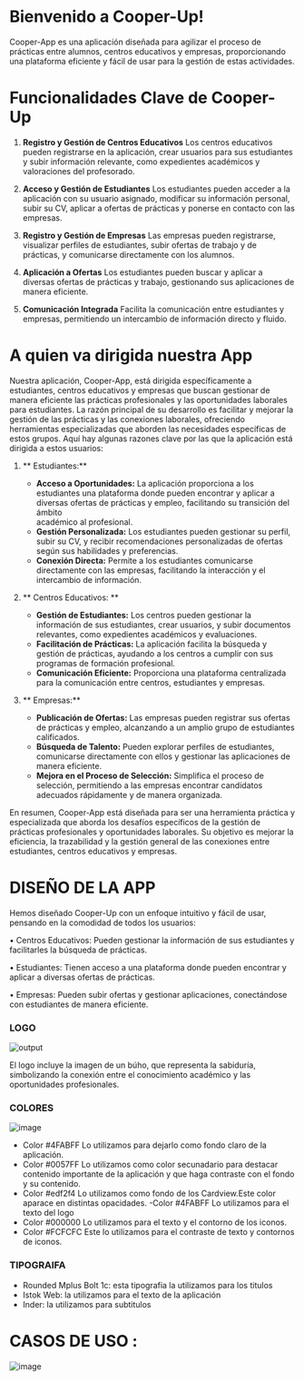 # Bienvenido a Cooper-Up!

Cooper-App es una aplicación diseñada para agilizar el proceso de prácticas entre alumnos, centros educativos y empresas, proporcionando una plataforma eficiente y fácil de usar para la gestión de estas actividades.

# Funcionalidades Clave de Cooper-Up

 
1. **Registro y Gestión de Centros Educativos**
Los centros educativos pueden registrarse en la aplicación, crear usuarios para sus estudiantes y subir información relevante, como expedientes académicos y valoraciones del profesorado.

2. **Acceso y Gestión de Estudiantes**
Los estudiantes pueden acceder a la aplicación con su usuario asignado, modificar su información personal, subir su CV, aplicar a ofertas de prácticas y ponerse en contacto con las empresas.

3. **Registro y Gestión de Empresas**
Las empresas pueden registrarse, visualizar perfiles de estudiantes, subir ofertas de trabajo y de prácticas, y comunicarse directamente con los alumnos.

4. **Aplicación a Ofertas**
Los estudiantes pueden buscar y aplicar a diversas ofertas de prácticas y trabajo, gestionando sus aplicaciones de manera eficiente.

5. **Comunicación Integrada**
Facilita la comunicación entre estudiantes y empresas, permitiendo un intercambio de información directo y fluido.

# A quien va dirigida nuestra App
Nuestra aplicación, Cooper-App, está dirigida específicamente a estudiantes, centros educativos y empresas que buscan gestionar de manera eficiente las prácticas profesionales y las oportunidades laborales para estudiantes. La razón principal de su desarrollo es facilitar y mejorar la gestión de las prácticas y las conexiones laborales, ofreciendo herramientas especializadas que aborden las necesidades específicas de estos grupos. Aquí hay algunas razones clave por las que la aplicación está dirigida a estos usuarios:

1.  ** Estudiantes:** 
    - **Acceso a Oportunidades:** La aplicación proporciona a los estudiantes una plataforma donde pueden encontrar y aplicar a diversas ofertas de prácticas y empleo, facilitando su transición del ámbito     
        académico al profesional.
    - **Gestión Personalizada:** Los estudiantes pueden gestionar su perfil, subir su CV, y recibir recomendaciones personalizadas de ofertas según sus habilidades y preferencias.
    - **Conexión Directa:** Permite a los estudiantes comunicarse directamente con las empresas, facilitando la interacción y el intercambio de información.
      
2.  ** Centros Educativos: **
    -  **Gestión de Estudiantes:** Los centros pueden gestionar la información de sus estudiantes, crear usuarios, y subir documentos relevantes, como expedientes académicos y evaluaciones.
    -  **Facilitación de Prácticas:** La aplicación facilita la búsqueda y gestión de prácticas, ayudando a los centros a cumplir con sus programas de formación profesional.
    -  **Comunicación Eficiente:** Proporciona una plataforma centralizada para la comunicación entre centros, estudiantes y empresas.

3.  ** Empresas:**
    - **Publicación de Ofertas:** Las empresas pueden registrar sus ofertas de prácticas y empleo, alcanzando a un amplio grupo de estudiantes calificados.
    - **Búsqueda de Talento:** Pueden explorar perfiles de estudiantes, comunicarse directamente con ellos y gestionar las aplicaciones de manera eficiente.
    - **Mejora en el Proceso de Selección:** Simplifica el proceso de selección, permitiendo a las empresas encontrar candidatos adecuados rápidamente y de manera organizada.

En resumen, Cooper-App está diseñada para ser una herramienta práctica y especializada que aborda los desafíos específicos de la gestión de prácticas profesionales y oportunidades laborales. Su objetivo es mejorar la eficiencia, la trazabilidad y la gestión general de las conexiones entre estudiantes, centros educativos y empresas.
# DISEÑO DE LA APP

Hemos diseñado Cooper-Up con un enfoque intuitivo y fácil de usar, pensando en la comodidad de todos los usuarios:

•	Centros Educativos: Pueden gestionar la información de sus estudiantes y facilitarles la búsqueda de prácticas.

•	Estudiantes: Tienen acceso a una plataforma donde pueden encontrar y aplicar a diversas ofertas de prácticas.

•	Empresas: Pueden subir ofertas y gestionar aplicaciones, conectándose con estudiantes de manera eficiente.

### LOGO

![output](https://github.com/carloosbravo/tfg-2dam/assets/132547490/7f1372e3-7989-4c43-9612-a6d95fd28122)

El logo incluye la imagen de un búho, que representa la sabiduría, simbolizando la conexión entre el conocimiento académico y las oportunidades profesionales.

### COLORES

![image](https://github.com/carloosbravo/tfg-2dam/assets/132547490/318686d8-86be-46ff-aa56-4b1405fa4ec7)


- Color #4FABFF Lo utilizamos para dejarlo como fondo claro de la aplicación.
- Color #0057FF Lo utilizamos como color secunadario para destacar contenido importante de la aplicación y que haga contraste con el fondo y su contenido.
- Color #edf2f4 Lo utilizamos como fondo de los Cardview.Este color aparace en distintas opacidades. 
-Color #4FABFF Lo utilizamos para el texto del logo
- Color #000000 Lo utilizamos para el texto y el contorno de los iconos.
- Color #FCFCFC Este lo utilizamos para el contraste de texto y contornos de iconos.

### TIPOGRAIFA

- Rounded Mplus Bolt 1c: esta tipografia la utilizamos para los titulos
- Istok Web: la utilizamos para el texto de la aplicación 
- Inder: la utilizamos para subtitulos

# CASOS DE USO :

![image](https://github.com/carloosbravo/tfg-2dam/assets/132547490/e546f86b-bb96-4b4a-9f39-1d4acf1536bf)

